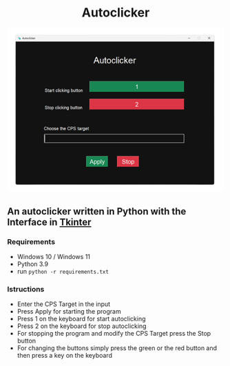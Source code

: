 <h1 align="center">Autoclicker</h1>
<div align="center">
  <img src="https://github.com/Setr0/Autoclicker/blob/main/app.png" />
</div>
<h2>An autoclicker written in Python with the Interface in <a href="https://docs.python.org/3/library/tkinter.html">Tkinter</a></h2>

<h3>Requirements</h3>
<ul>
  <li>Windows 10 / Windows 11</li>
  <li>Python 3.9</li>
  <li>run <code>python -r requirements.txt</code></li>
</ul>

<h3>Istructions</h3>
<ul>
  <li>Enter the CPS Target in the input</li>
  <li>Press Apply for starting the program</li>
  <li>Press 1 on the keyboard for start autoclicking</li>
  <li>Press 2 on the keyboard for stop autoclicking</li>
  <li>For stopping the program and modify the CPS Target press the Stop button</li>
  <li>For changing the buttons simply press the green or the red button and then press a key on the keyboard</li>
</ul>
